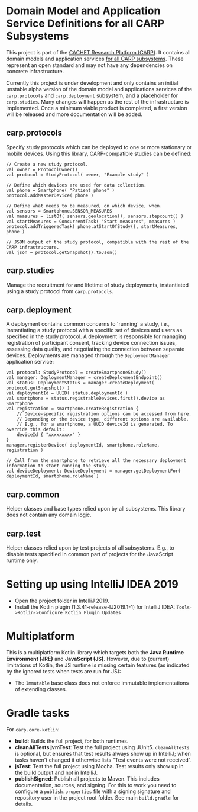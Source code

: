 # Domain Model and Application Service Definitions for all CARP Subsystems
This project is part of the [CACHET Research Platform (CARP)](https://github.com/cph-cachet/carp.documentation). It contains all domain models and application services [for all CARP subsystems](https://github.com/cph-cachet/carp.documentation/wiki/Repository-design-overview). These represent an open standard and may not have any dependencies on concrete infrastructure.

Currently this project is under development and only contains an initial unstable alpha version of the domain model and applications services of the `carp.protocols` and `carp.deployment` subsystem, and a placeholder for `carp.studies`. Many changes will happen as the rest of the infrastructure is implemented. Once a minimum viable product is completed, a first version will be released and more documentation will be added. 

## carp.protocols

Specify study protocols which can be deployed to one or more stationary or mobile devices. Using this library, CARP-compatible studies can be defined:
```
// Create a new study protocol.
val owner = ProtocolOwner()
val protocol = StudyProtocol( owner, "Example study" )

// Define which devices are used for data collection.
val phone = Smartphone( "Patient phone" )
protocol.addMasterDevice( phone )

// Define what needs to be measured, on which device, when.
val sensors = Smartphone.SENSOR_MEASURES
val measures = listOf( sensors.geolocation(), sensors.stepcount() )
val startMeasures = ConcurrentTask( "Start measures", measures )
protocol.addTriggeredTask( phone.atStartOfStudy(), startMeasures, phone )

// JSON output of the study protocol, compatible with the rest of the CARP infrastructure.
val json = protocol.getSnapshot().toJson()
```

## carp.studies

Manage the recruitment for and lifetime of study deployments, instantiated using a study protocol from `carp.protocols`.

## carp.deployment

A deployment contains common concerns to 'running' a study, i.e., instantiating a study protocol with a specific set of devices and users as specified in the study protocol. A deployment is responsible for managing registration of participant consent, tracking device connection issues, assessing data quality, and negotiating the connection between separate devices. Deployments are managed through the `DeploymentManager` application service:
```
val protocol: StudyProtocol = createSmartphoneStudy()
val manager: DeploymentManager = createDeploymentEndpoint()
val status: DeploymentStatus = manager.createDeployment( protocol.getSnapshot() )
val deploymentId = UUID( status.deploymentId )
val smartphone = status.registrableDevices.first().device as Smartphone
val registration = smartphone.createRegistration {
    // Device-specific registration options can be accessed from here.
    // Depending on the device type, different options are available.
    // E.g., for a smartphone, a UUID deviceId is generated. To override this default:
    deviceId { "xxxxxxxxx" }
}
manager.registerDevice( deploymentId, smartphone.roleName, registration )

// Call from the smartphone to retrieve all the necessary deployment information to start running the study.
val deviceDeployment: DeviceDeployment = manager.getDeploymentFor( deploymentId, smartphone.roleName )
```

## carp.common

Helper classes and base types relied upon by all subsystems. This library does not contain any domain logic.

## carp.test

Helper classes relied upon by test projects of all subsystems. E.g., to disable tests specified in common part of projects for the JavaScript runtime only.

# Setting up using IntelliJ IDEA 2019
- Open the project folder in IntelliJ 2019.
- Install the Kotlin plugin (1.3.41-release-IJ2019.1-1) for IntelliJ IDEA: `Tools->Kotlin->Configure Kotlin Plugin Updates`

# Multiplatform

This is a multiplatform Kotlin library which targets both the **Java Runtime Environment (JRE)** and **JavaScript (JS)**. However, due to (current) limitations of Kotlin, the JS runtime is missing certain features (as indicated by the ignored tests when tests are run for JS):

- The `Immutable` base class does not enforce immutable implementations of extending classes.

# Gradle tasks

For `carp.core-kotlin`:
- **build**: Builds the full project, for both runtimes.
- **cleanAllTests jvmTest**: Test the full project using JUnit5. `cleanAllTests` is optional, but ensures that test results always show up in IntelliJ; when tasks haven't changed it otherwise lists "Test events were not received".
- **jsTest**: Test the full project using Mocha. Test results only show up in the build output and not in IntelliJ.
- **publishSigned**: Publish all projects to Maven. This includes documentation, sources, and signing. For this to work you need to configure a `publish.properties` file with a signing signature and repository user in the project root folder. See main `build.gradle` for details.